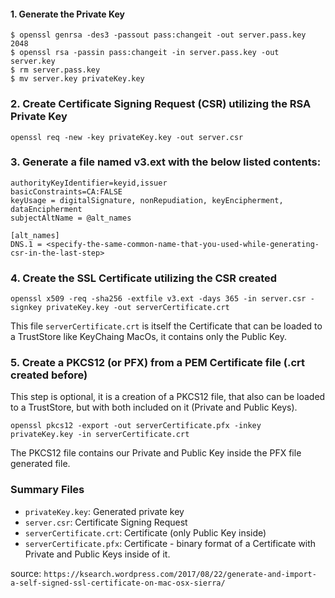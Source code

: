 
#### 1. Generate the Private Key
```shell
$ openssl genrsa -des3 -passout pass:changeit -out server.pass.key 2048
$ openssl rsa -passin pass:changeit -in server.pass.key -out server.key
$ rm server.pass.key
$ mv server.key privateKey.key
```

### 2. Create Certificate Signing Request (CSR) utilizing the RSA Private Key
```shell
openssl req -new -key privateKey.key -out server.csr
```

### 3. Generate a file named v3.ext with the below listed contents:
```shell
authorityKeyIdentifier=keyid,issuer
basicConstraints=CA:FALSE
keyUsage = digitalSignature, nonRepudiation, keyEncipherment, dataEncipherment
subjectAltName = @alt_names
 
[alt_names]
DNS.1 = <specify-the-same-common-name-that-you-used-while-generating-csr-in-the-last-step>
```

### 4. Create the SSL Certificate utilizing the CSR created
```shell
openssl x509 -req -sha256 -extfile v3.ext -days 365 -in server.csr -signkey privateKey.key -out serverCertificate.crt
```
This file `serverCertificate.crt` is itself the Certificate that can be loaded to a TrustStore like KeyChaing MacOs, it contains only the Public Key. 


### 5. Create a PKCS12 (or PFX) from a PEM Certificate file (.crt created before)
This step is optional, it is a creation of a PKCS12 file, that also can be loaded to a TrustStore, but with both included on it (Private and Public Keys).
  
```shell  
openssl pkcs12 -export -out serverCertificate.pfx -inkey privateKey.key -in serverCertificate.crt
```
The PKCS12 file contains our Private and Public Key inside the PFX file generated file.

### Summary Files
- `privateKey.key`:       Generated private key
- `server.csr`:           Certificate Signing Request
- `serverCertificate.crt`: Certificate (only Public Key inside)
- `serverCertificate.pfx`: Certificate - binary format of a Certificate with Private and Public Keys inside of it.

source:
`https://ksearch.wordpress.com/2017/08/22/generate-and-import-a-self-signed-ssl-certificate-on-mac-osx-sierra/`

